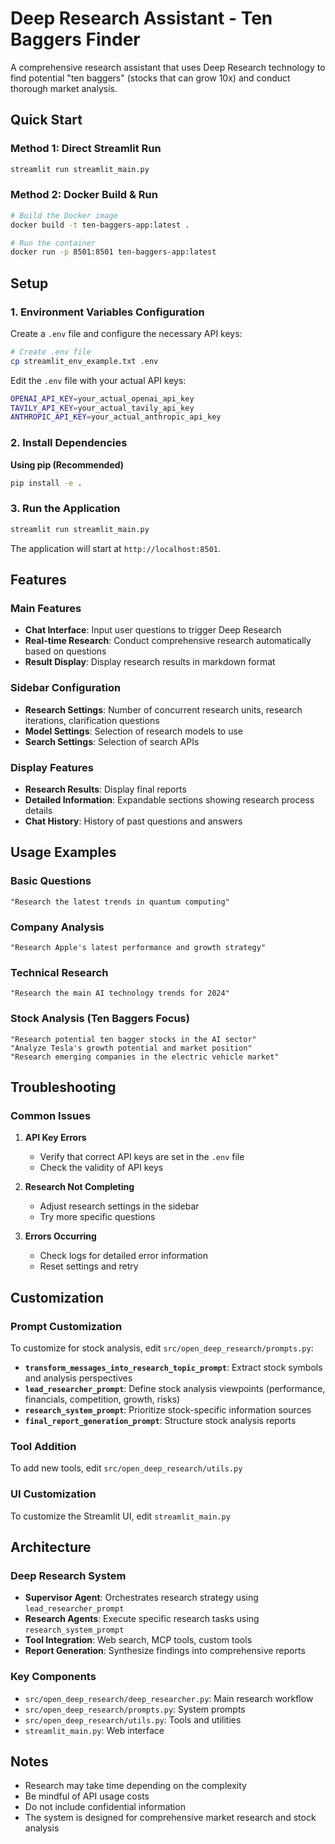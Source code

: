 # Deep Research Assistant - Ten Baggers Finder

A comprehensive research assistant that uses Deep Research technology to find potential "ten baggers" (stocks that can grow 10x) and conduct thorough market analysis.

## Quick Start

### Method 1: Direct Streamlit Run
```bash
streamlit run streamlit_main.py
```

### Method 2: Docker Build & Run
```bash
# Build the Docker image
docker build -t ten-baggers-app:latest .

# Run the container
docker run -p 8501:8501 ten-baggers-app:latest
```

## Setup

### 1. Environment Variables Configuration

Create a `.env` file and configure the necessary API keys:

```bash
# Create .env file
cp streamlit_env_example.txt .env
```

Edit the `.env` file with your actual API keys:

```bash
OPENAI_API_KEY=your_actual_openai_api_key
TAVILY_API_KEY=your_actual_tavily_api_key
ANTHROPIC_API_KEY=your_actual_anthropic_api_key
```

### 2. Install Dependencies

**Using pip (Recommended)**
```bash
pip install -e .
```

### 3. Run the Application

```bash
streamlit run streamlit_main.py
```

The application will start at `http://localhost:8501`.

## Features

### Main Features
- **Chat Interface**: Input user questions to trigger Deep Research
- **Real-time Research**: Conduct comprehensive research automatically based on questions
- **Result Display**: Display research results in markdown format

### Sidebar Configuration
- **Research Settings**: Number of concurrent research units, research iterations, clarification questions
- **Model Settings**: Selection of research models to use
- **Search Settings**: Selection of search APIs

### Display Features
- **Research Results**: Display final reports
- **Detailed Information**: Expandable sections showing research process details
- **Chat History**: History of past questions and answers

## Usage Examples

### Basic Questions
```
"Research the latest trends in quantum computing"
```

### Company Analysis
```
"Research Apple's latest performance and growth strategy"
```

### Technical Research
```
"Research the main AI technology trends for 2024"
```

### Stock Analysis (Ten Baggers Focus)
```
"Research potential ten bagger stocks in the AI sector"
"Analyze Tesla's growth potential and market position"
"Research emerging companies in the electric vehicle market"
```

## Troubleshooting

### Common Issues

1. **API Key Errors**
   - Verify that correct API keys are set in the `.env` file
   - Check the validity of API keys

2. **Research Not Completing**
   - Adjust research settings in the sidebar
   - Try more specific questions

3. **Errors Occurring**
   - Check logs for detailed error information
   - Reset settings and retry

## Customization

### Prompt Customization
To customize for stock analysis, edit `src/open_deep_research/prompts.py`:

- **`transform_messages_into_research_topic_prompt`**: Extract stock symbols and analysis perspectives
- **`lead_researcher_prompt`**: Define stock analysis viewpoints (performance, financials, competition, growth, risks)
- **`research_system_prompt`**: Prioritize stock-specific information sources
- **`final_report_generation_prompt`**: Structure stock analysis reports

### Tool Addition
To add new tools, edit `src/open_deep_research/utils.py`

### UI Customization
To customize the Streamlit UI, edit `streamlit_main.py`

## Architecture

### Deep Research System
- **Supervisor Agent**: Orchestrates research strategy using `lead_researcher_prompt`
- **Research Agents**: Execute specific research tasks using `research_system_prompt`
- **Tool Integration**: Web search, MCP tools, custom tools
- **Report Generation**: Synthesize findings into comprehensive reports

### Key Components
- `src/open_deep_research/deep_researcher.py`: Main research workflow
- `src/open_deep_research/prompts.py`: System prompts
- `src/open_deep_research/utils.py`: Tools and utilities
- `streamlit_main.py`: Web interface

## Notes

- Research may take time depending on the complexity
- Be mindful of API usage costs
- Do not include confidential information
- The system is designed for comprehensive market research and stock analysis